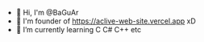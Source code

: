 - 👋 Hi, I'm @BaGuAr
- 👀 I'm founder of https://aclive-web-site.vercel.app xD
- 🌱 I’m currently learning C C# C++ etc
